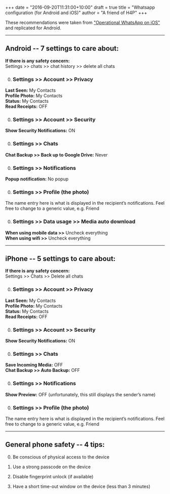 +++
date = "2016-09-20T11:31:00+10:00"
draft = true
title = "Whatsapp configuration (for Android and iOS)"
author = "A friend of H4P"
+++

These recommendations were taken from ["Operational WhatsApp on iOS"](https://medium.com/@thegrugq/operational-whatsapp-on-ios-ce9a4231a034#.8hw8ec6ob) and replicated for Android.

---

## Android -- 7 settings to care about:

**If there is any safety concern:**<br>
Settings >> chats >> chat history >> delete all chats

0. ### Settings >> Account >> Privacy
**Last Seen:** My Contacts <br>
**Profile Photo:** My Contacts <br>
**Status:** My Contacts <br>
**Read Receipts:** OFF <br>

0. ### Settings >> Account >> Security
**Show Security Notifications:** ON

0. ### Settings >> Chats
**Chat Backup >> Back up to Google Drive:** Never

0. ### Settings >> Notifications
**Popup notification:** No popup

0. ### Settings >> Profile (the photo)
The name entry here is what is displayed in the recipient’s notifications. Feel free to change to a generic value, e.g. Friend

0. ### Settings >> Data usage  >> Media auto download
**When using mobile data >>** Uncheck everything <br>
**When using wifi >>** Uncheck everything

---

## iPhone -- 5 settings to care about:

**If there is any safety concern:**<br>
Settings >> Chats >>  Delete all chats

0. ### Settings >> Account >> Privacy
**Last Seen:** My Contacts <br>
**Profile Photo:** My Contacts <br>
**Status:** My Contacts <br>
**Read Receipts:** OFF<br>

0. ### Settings >> Account >> Security
**Show Security Notifications:** ON

0. ### Settings >> Chats
**Save Incoming Media:** OFF <br>
**Chat Backup >> Auto Backup:** OFF<br>

0. ### Settings >> Notifications
**Show Preview:** OFF (unfortunately, this still displays the sender’s name)

0. ### Settings >> Profile (the photo)
The name entry here is what is displayed in the recipient’s notifications. Feel free to change to a generic value, e.g. Friend

---

## General phone safety -- 4 tips:

0. Be conscious of physical access to the device

0. Use a strong passcode on the device

0. Disable fingerprint unlock (if available)

0. Have a short time-out window on the device (less than 3 minutes)